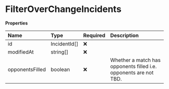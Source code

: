 # FilterOverChangeIncidents

**Properties**

| Name            | Type         | Required | Description                                                      |
| :-------------- | :----------- | :------- | :--------------------------------------------------------------- |
| id              | IncidentId[] | ❌       |                                                                  |
| modifiedAt      | string[]     | ❌       |                                                                  |
| opponentsFilled | boolean      | ❌       | Whether a match has opponents filled i.e. opponents are not TBD. |
